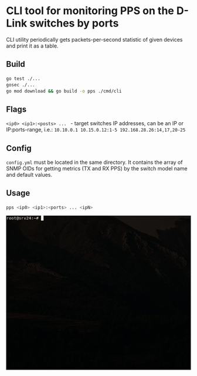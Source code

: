 # CLI tool for monitoring PPS on the D-Link switches by ports

CLI utility periodically gets packets-per-second statistic of given devices and print it as a table.

## Build
```bash
go test ./...
gosec ./...
go mod download && go build -o pps ./cmd/cli
```

## Flags
`<ip0> <ip1>:<posts> ... ` - target switches IP addresses, can be an IP or IP:ports-range, i.e.:
`10.10.0.1 10.15.0.12:1-5 192.168.28.26:14,17,20-25`

## Config
`config.yml` must be located in the same directory. It contains the array of SNMP OIDs for getting metrics
(TX and RX PPS) by the switch model name and default values.

## Usage
```bash
pps <ip0> <ip1>:<ports> ... <ipN>
```

![](pps.gif)
